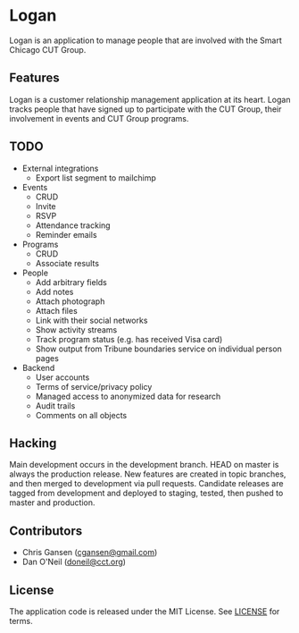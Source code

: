 Logan
=====

Logan is an application to manage people that are involved with the Smart Chicago CUT Group.

Features
--------

Logan is a customer relationship management application at its heart. Logan tracks people that have signed up to participate with the CUT Group, their involvement in events and CUT Group programs.

TODO
----

* External integrations
  * Export list segment to mailchimp
* Events
  * CRUD
  * Invite
  * RSVP
  * Attendance tracking
  * Reminder emails
* Programs
  * CRUD
  * Associate results
* People
  * Add arbitrary fields
  * Add notes
  * Attach photograph
  * Attach files
  * Link with their social networks
  * Show activity streams
  * Track program status (e.g. has received Visa card)
  * Show output from Tribune boundaries service on individual person pages
* Backend
  * User accounts
  * Terms of service/privacy policy
  * Managed access to anonymized data for research
  * Audit trails
  * Comments on all objects

Hacking
-------

Main development occurs in the development branch. HEAD on master is always the production release. New features are created in topic branches, and then merged to development via pull requests. Candidate releases are tagged from development and deployed to staging, tested, then pushed to master and production.

Contributors
------------

* Chris Gansen (cgansen@gmail.com)
* Dan O'Neil (doneil@cct.org)
  
License
-------

The application code is released under the MIT License. See [LICENSE](LICENSE.md) for terms.